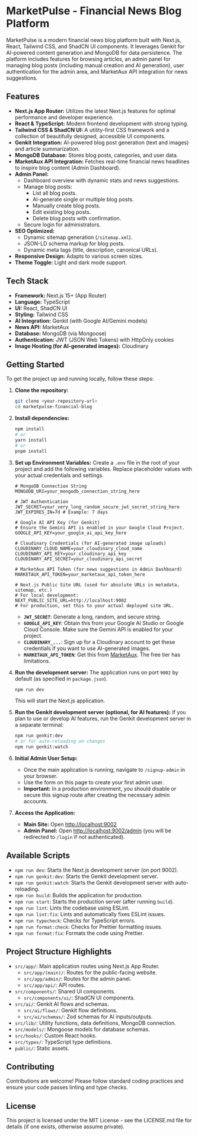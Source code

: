 
# MarketPulse - Financial News Blog Platform

MarketPulse is a modern financial news blog platform built with Next.js, React, Tailwind CSS, and ShadCN UI components. It leverages Genkit for AI-powered content generation and MongoDB for data persistence. The platform includes features for browsing articles, an admin panel for managing blog posts (including manual creation and AI generation), user authentication for the admin area, and MarketAux API integration for news suggestions.

## Features

*   **Next.js App Router:** Utilizes the latest Next.js features for optimal performance and developer experience.
*   **React & TypeScript:** Modern frontend development with strong typing.
*   **Tailwind CSS & ShadCN UI:** A utility-first CSS framework and a collection of beautifully designed, accessible UI components.
*   **Genkit Integration:** AI-powered blog post generation (text and images) and article summarization.
*   **MongoDB Database:** Stores blog posts, categories, and user data.
*   **MarketAux API Integration:** Fetches real-time financial news headlines to inspire blog content (Admin Dashboard).
*   **Admin Panel:**
    *   Dashboard overview with dynamic stats and news suggestions.
    *   Manage blog posts:
        *   List all blog posts.
        *   AI-generate single or multiple blog posts.
        *   Manually create blog posts.
        *   Edit existing blog posts.
        *   Delete blog posts with confirmation.
    *   Secure login for administrators.
*   **SEO Optimized:**
    *   Dynamic sitemap generation (`/sitemap.xml`).
    *   JSON-LD schema markup for blog posts.
    *   Dynamic meta tags (title, description, canonical URLs).
*   **Responsive Design:** Adapts to various screen sizes.
*   **Theme Toggle:** Light and dark mode support.

## Tech Stack

*   **Framework:** Next.js 15+ (App Router)
*   **Language:** TypeScript
*   **UI:** React, ShadCN UI
*   **Styling:** Tailwind CSS
*   **AI Integration:** Genkit (with Google AI/Gemini models)
*   **News API:** MarketAux
*   **Database:** MongoDB (via Mongoose)
*   **Authentication:** JWT (JSON Web Tokens) with HttpOnly cookies
*   **Image Hosting (for AI-generated images):** Cloudinary

## Getting Started

To get the project up and running locally, follow these steps:

1.  **Clone the repository:**
    ```bash
    git clone <your-repository-url>
    cd marketpulse-financial-blog
    ```

2.  **Install dependencies:**
    ```bash
    npm install
    # or
    yarn install
    # or
    pnpm install
    ```

3.  **Set up Environment Variables:**
    Create a `.env` file in the root of your project and add the following variables. Replace placeholder values with your actual credentials and settings.

    ```env
    # MongoDB Connection String
    MONGODB_URI=your_mongodb_connection_string_here

    # JWT Authentication
    JWT_SECRET=your_very_long_random_secure_jwt_secret_string_here
    JWT_EXPIRES_IN=7d # Example: 7 days

    # Google AI API Key (for Genkit)
    # Ensure the Gemini API is enabled in your Google Cloud Project.
    GOOGLE_API_KEY=your_google_ai_api_key_here

    # Cloudinary Credentials (for AI-generated image uploads)
    CLOUDINARY_CLOUD_NAME=your_cloudinary_cloud_name
    CLOUDINARY_API_KEY=your_cloudinary_api_key
    CLOUDINARY_API_SECRET=your_cloudinary_api_secret

    # MarketAux API Token (for news suggestions in Admin Dashboard)
    MARKETAUX_API_TOKEN=your_marketaux_api_token_here

    # Next.js Public Site URL (used for absolute URLs in metadata, sitemap, etc.)
    # For local development:
    NEXT_PUBLIC_SITE_URL=http://localhost:9002
    # For production, set this to your actual deployed site URL.
    ```
    *   **`JWT_SECRET`**: Generate a long, random, and secure string.
    *   **`GOOGLE_API_KEY`**: Obtain this from your Google AI Studio or Google Cloud Console. Make sure the Gemini API is enabled for your project.
    *   **`CLOUDINARY_...`**: Sign up for a Cloudinary account to get these credentials if you want to use AI-generated images.
    *   **`MARKETAUX_API_TOKEN`**: Get this from [MarketAux](https://marketaux.com/). The free tier has limitations.

4.  **Run the development server:**
    The application runs on port `9002` by default (as specified in `package.json`).
    ```bash
    npm run dev
    ```
    This will start the Next.js application.

5.  **Run the Genkit development server (optional, for AI features):**
    If you plan to use or develop AI features, run the Genkit development server in a separate terminal:
    ```bash
    npm run genkit:dev
    # or for auto-reloading on changes
    npm run genkit:watch
    ```

6.  **Initial Admin User Setup:**
    *   Once the main application is running, navigate to `/signup-admin` in your browser.
    *   Use the form on this page to create your first admin user.
    *   **Important:** In a production environment, you should disable or secure this signup route after creating the necessary admin accounts.

7.  **Access the Application:**
    *   **Main Site:** Open [http://localhost:9002](http://localhost:9002)
    *   **Admin Panel:** Open [http://localhost:9002/admin](http://localhost:9002/admin) (you will be redirected to `/login` if not authenticated).

## Available Scripts

*   `npm run dev`: Starts the Next.js development server (on port 9002).
*   `npm run genkit:dev`: Starts the Genkit development server.
*   `npm run genkit:watch`: Starts the Genkit development server with auto-reloading.
*   `npm run build`: Builds the application for production.
*   `npm run start`: Starts the production server (after running `build`).
*   `npm run lint`: Lints the codebase using ESLint.
*   `npm run lint:fix`: Lints and automatically fixes ESLint issues.
*   `npm run typecheck`: Checks for TypeScript errors.
*   `npm run format:check`: Checks for Prettier formatting issues.
*   `npm run format:fix`: Formats the code using Prettier.

## Project Structure Highlights

*   `src/app/`: Main application routes using Next.js App Router.
    *   `src/app/(main)/`: Routes for the public-facing website.
    *   `src/app/admin/`: Routes for the admin panel.
    *   `src/app/api/`: API routes.
*   `src/components/`: Shared UI components.
    *   `src/components/ui/`: ShadCN UI components.
*   `src/ai/`: Genkit AI flows and schemas.
    *   `src/ai/flows/`: Genkit flow definitions.
    *   `src/ai/schemas/`: Zod schemas for AI inputs/outputs.
*   `src/lib/`: Utility functions, data definitions, MongoDB connection.
*   `src/models/`: Mongoose models for database schemas.
*   `src/hooks/`: Custom React hooks.
*   `src/types/`: TypeScript type definitions.
*   `public/`: Static assets.

## Contributing

Contributions are welcome! Please follow standard coding practices and ensure your code passes linting and type checks.

## License

This project is licensed under the MIT License - see the LICENSE.md file for details (if one exists, otherwise assume private).
